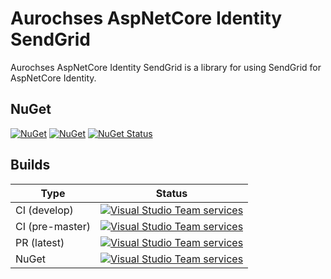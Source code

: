 # Aurochses AspNetCore Identity SendGrid

Aurochses AspNetCore Identity SendGrid is a library for using SendGrid for AspNetCore Identity.

## NuGet

[![NuGet](https://img.shields.io/nuget/v/Aurochses.AspNetCore.Identity.SendGrid.svg?style=flat-square)](https://www.nuget.org/packages/Aurochses.AspNetCore.Identity.SendGrid)
[![NuGet](https://img.shields.io/nuget/dt/Aurochses.AspNetCore.Identity.SendGrid.svg?style=flat-square)](https://www.nuget.org/packages/Aurochses.AspNetCore.Identity.SendGrid)
[![NuGet Status](http://nugetstatus.com/Aurochses.AspNetCore.Identity.SendGrid.png)](http://nugetstatus.com/packages/Aurochses.AspNetCore.Identity.SendGrid)

## Builds

Type            | Status 
----------------|--------
CI (develop)    | [![Visual Studio Team services](https://img.shields.io/vso/build/aurochses/784be346-9d3f-458f-95d8-5f1a8b5e1227/285.svg?style=flat-square)](https://aurochses.visualstudio.com/Aurochses.CSharp/_build/index?definitionId=285)
CI (pre-master) | [![Visual Studio Team services](https://img.shields.io/vso/build/aurochses/784be346-9d3f-458f-95d8-5f1a8b5e1227/286.svg?style=flat-square)](https://aurochses.visualstudio.com/Aurochses.CSharp/_build/index?definitionId=286)
PR (latest)     | [![Visual Studio Team services](https://img.shields.io/vso/build/aurochses/784be346-9d3f-458f-95d8-5f1a8b5e1227/287.svg?style=flat-square)](https://aurochses.visualstudio.com/Aurochses.CSharp/_build/index?definitionId=287)
NuGet           | [![Visual Studio Team services](https://img.shields.io/vso/build/aurochses/784be346-9d3f-458f-95d8-5f1a8b5e1227/288.svg?style=flat-square)](https://aurochses.visualstudio.com/Aurochses.CSharp/_build/index?definitionId=288)